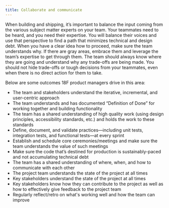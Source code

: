 ```yaml
---
title: Collaborate and communicate
---
```


When building and shipping, it’s important to balance the input coming from the various subject matter experts on your team. Your teammates need to be heard, and you need their expertise. You will balance their voices and use that perspective to find a path that minimizes technical and design debt. When you have a clear idea how to proceed, make sure the team understands why. If there are gray areas, embrace them and leverage the team’s expertise to get through them. The team should always know where they are going and understand why any trade-offs are being made. You should not hide trade-offs or tough decisions from your teammates, even when there is no direct action for them to take.

Below are some outcomes 18F product managers drive in this area:

- The team and stakeholders understand the iterative, incremental, and user-centric approach
- The team understands and has documented “Definition of Done” for working together and building functionality
- The team has a shared understanding of high quality work (using design principles, accessibility standards, etc.) and holds the work to these standards
- Define, document, and validate practices—including unit tests, integration tests, and functional tests—at every sprint
- Establish and schedule core ceremonies/meetings and make sure the team understands the value of such meetings
- Make sure the code that’s destined for production is sustainably-paced and not accumulating technical debt
- The team has a shared understanding of where, when, and how to communicate with each other
- The project team understands the state of the project at all times
- Key stakeholders understand the state of the project at all times
- Key stakeholders know how they can contribute to the project as well as how to effectively give feedback to the project team
- Regularly reflect/retro on what's working well and how the team can improve
